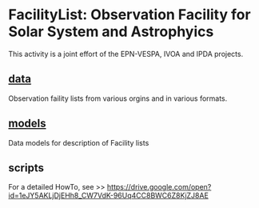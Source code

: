 # FacilityList: Observation Facility for Solar System and Astrophyics

This activity is a joint effort of the EPN-VESPA, IVOA and IPDA projects. 

## [data](data)

Observation faility lists from various orgins and in various formats. 

## [models](models)

Data models for description of Facility lists

## scripts

For a detailed HowTo, see >> https://drive.google.com/open?id=1eJY5AKLjDjEHh8_CW7VdK-96Uq4CC8BWC6Z8KjZJ8AE
